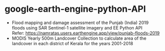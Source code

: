 # google-earth-engine-python-API
- Flood mapping and damage assessment of the Punjab (India) 2019 floods using SAR Sentinel-1 satellite imagery and EE Python API  
  Refer: https://namratas.users.earthengine.app/view/punjab-floods-2019
- MODIS Yearly 500m Landcover Collection to calculate area of the landcover in each district of Kerala for the years 2001-2018
